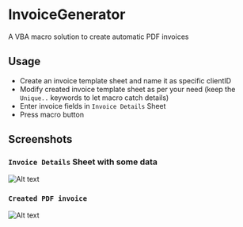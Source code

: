 # InvoiceGenerator
A VBA macro solution to create automatic PDF invoices

## Usage
* Create an invoice template sheet and name it as specific clientID
* Modify created invoice template sheet as per your need (keep the ``Unique..`` keywords to let macro catch details)
* Enter invoice fields in ``Invoice Details`` Sheet
* Press macro button

## Screenshots
### ``Invoice Details`` Sheet with some data
![Alt text](https://github.com/sezerad/InvoiceGenerator/blob/master/Screenshots/ExampleResult.png?raw=true "InvoiceGenerator")
### ``Created PDF invoice``
![Alt text](https://github.com/sezerad/InvoiceGenerator/blob/master/Screenshots/ExamplePDF.png?raw=true "InvoiceGenerator")
